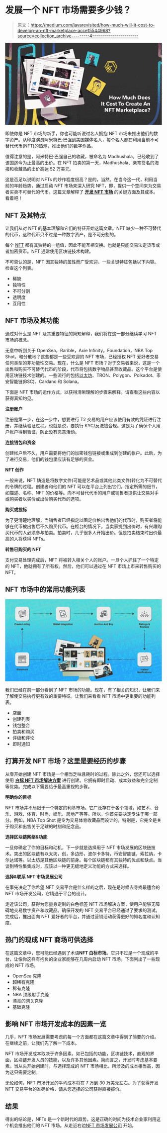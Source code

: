 # 发展一个 NFT 市场需要多少钱？

> 原文：<https://medium.com/javarevisited/how-much-will-it-cost-to-develop-an-nft-marketplace-acce15544968?source=collection_archive---------4----------------------->

![](img/f38dc0958de78bb1ef5103c488a09c59.png)

即使你是 NFT 市场的新手，你也可能听说过名人拥抱 NFT 市场来推出他们的数字资产。从印度演员阿米特巴·巴强到美国媒体名人，每个名人都在利用当前不可替代代币(NFT)的热潮，推出他们的数字作品。

值得注意的是，阿米特巴·巴强自己的收藏，被命名为 Madhushala，已经收到了该国迄今为止最高的出价。在 NFT 拍卖的第一天，Madhushala、亲笔签名的海报和收藏品的出价高达 52 万美元。

这是否足以说明对 NFTs 的炒作程度很高？是的，当然。在当今这一代，利用当前的年龄趋势，通过启动 NFT 市场来深入研究 NFT，即，提供一个空间来为交易者买卖不可替代的代币。这篇文章解释了 [**开发 NFT 市场**](https://www.inoru.com/nft-development-services) 的关键方面及其成本。看着吧！

## **NFT 及其特点**

让我们从对 NFT 的基本理解和它们的特征开始这篇文章。NFT 缺少一种不可替代的代币，这种代币只不过是一种数字资产，是不可分割的。

每个 [NFT](https://savingsfunda.blogspot.com/2022/05/top-10-online-courses-to-learn-nfts-non-fun.html) 都有其独特的一组值，因此不能互相交换。也就是只能交易法定货币或者加密货币。NFT 通常使用区块链技术构建。

不可否认的是，NFT 因其独特的属性而广受欢迎。一些关键特征包括以下内容。检查这个列表。

*   稀缺
*   独特性
*   不可分割
*   透明度
*   互用性

## **NFT 市场及其功能**

通过对什么是 NFT 及其重要特征的简短解释，我们将在这一部分继续学习 NFT 市场的概念。

无意中听到关于 OpenSea，Rarible，Axie Infinity，Foundation，NBA Top Shot，和分散地？这些都是一些受欢迎的 NFT 市场，已经授权 NFT 爱好者交易任何类型的非功能性交易。现在，什么是 NFT 市场？对于交易者来说，这是一个出售和购买不可替代代币的阶段，代币将包括数字物品甚至收藏品。这个平台是使用区块链技术创建的。一些流行的包括[以太坊](https://www.courserevisited.com/2022/03/top-10-ethereum-courses-learn-trade.html)、TRON、Polygon、Polkadot、币安智能链(BSC)、Cardano 和 Solana。

下面是 NFT 市场的运作方式，以获得清晰理解的步骤来解释。请查看这些内容以获得真知灼见。

**注册账户**

注册是第一步，在这一步中，想要进行 T2 交易的用户应该使用有效的凭证进行注册，并继续验证过程。也就是说，要执行 KYC/反洗钱合规。这是为了确保个人用户帐户得到验证，防止没有恶意活动。

**连接钱包和资金**

创建帐户后不久，用户需要将他们的加密钱包链接或集成到创建的帐户。此后，为了进行交易，他们的钱包里应该有足够的资金。

**NFT 创作**

一般来说，NFT 铸造是将数字文件(可能是艺术品或其他此类文件)转化为不可替代的令牌的过程。创建者和他们的 NFT 可以在平台上列出它们，指定所需的细节，如描述、名称、NFT 的价格等。向不可替代代币的用户或销售者提供让交易对手或购买者以买价或出价购买代币的选项。

**购买或投标**

为了更清楚地理解，当销售者已经指定以固定价格出售他们的代币时，购买者将能够在代币被出售后不久购买代币。在柜台的情况下，当卖家提到出价时，有兴趣购买代币的人必须参与拍卖。拍卖时，几乎很多人开始出价。但是拍卖结束时出价最高的人将获得 NFTs。

**转售已购买的 NFT**

支付交易处理完成后，NFT 将被转入相关个人的账户。一旦个人抓住了一个特定的 NFT，他就拥有了所有权。然后，他们可以通过在 NFT 市场上市来转售购买的 NFT。

## **NFT 市场中的常用功能列表**

[![](img/34c7b557ceac4f8ab97fa6c429314953.png)](https://savingsfunda.blogspot.com/2022/05/how-to-create-and-sell-nft-non-fungible.html)

我们已经在前一部分看到了 NFT 市场的功能。现在，有了相关的知识，让我们来了解使交易执行更有效的重要特征。让我们来看看 NFT 市场中更重要的功能列表。

*   店面
*   创建列表
*   钱包整合
*   拍卖和购买
*   评级和评论
*   即时通知

## **打算开发 NFT 市场？这里是要经历的步骤**

从零开始创建 NFT 市场是一个相当乏味且耗时的过程。除此之外，您还可以选择使用 [**白标 NFT 市场解决方案**](https://www.inoru.com/white-label-nft-marketplace) 进行创建。它拥有即时启动、成本效益和完全定制等优势。完成以下需要给予最高重视的步骤。

**明确你的目标**

NFT 市场并不局限于一个特定的利基市场。它广泛存在于各个领域，如艺术、音乐、游戏、体育、时尚、娱乐、房地产等等。所以，你首先要决定专注于哪一部分。例如，NBA Top Shot 是专为交易体育收藏品而设计的，特别是，它完全是关于购买和出售关于足球的时刻和纪念品。

**选择区块链网络&功能**

一旦你确定了你的目标和动机，下一步就是选择用于 NFT 市场发展的区块链技术。突出的区块链有以太坊，创，多边形，波尔卡多特，币安智能链，索拉纳，卡尔达诺等。以太坊是其他区块链的前身。每个区块链都有其独特的优点和缺点。当谈到特性集集成时，应该以一种更无缝地定义功能的方式来选择。

**选择&联系 NFT 市场发展公司**

在事先决定了你希望 NFT 交易平台是什么样的之后，现在是时候去寻找最适合的 NFT 市场开发公司，它精通于平台的设计。

走近该公司，获得为您量身定制的白色标签 NFT 市场解决方案，使用户能够无障碍地交易数字资产和收藏品。确保开发的 NFT 交易平台已经通过了要求的测试。完成后，推出面向 NFT 爱好者的平台，并通过营销活动获得更好的知名度和认知度。

## **热门的现成 NFT 商场可供选择**

在这篇文章中，您可能已经遇到了术语**NFT 白标市场**。它只不过是一个现成的平台，让像你这样有抱负的企业家能够在几周内启动 NFT 市场。下面列出了一些现成的 NFT 市场。

*   OpenSea 克隆
*   超稀有克隆
*   稀有克隆
*   NBA 顶级射手克隆
*   漂亮的网关克隆
*   基础克隆

## **影响 NFT 市场开发成本的因素一览**

几乎，NFT 市场发展需要考虑的每一个方面都在这篇文章中得到了简要的介绍。在继续之前，让我们先了解一下成本。

NFT 市场开发成本取决于许多因素，如已包括的功能，区块链技术，直观的界面，区块链开发人员的技能，以及许多其他因素。简而言之，开发时考虑基本要素。当从头开始创建时，与选择现成的 NFT 市场相比，所涉及的成本相当高，因为这只需要定制。

无论如何，NFT 市场开发的平均成本将在 7 万到 30 万美元左右。为了获得开发 NFT 交易平台的准确价格，请从您选择的公司获得直接报价。

## **结果**

得出的结论是，NFTs 是一个新时代的趋势，这是正确的时间为技术企业家利用这个机会推出他们的 NFT 市场。从走近右边[NFT 市场发展公司](https://www.inoru.com/nft-marketplace-development) 开始。